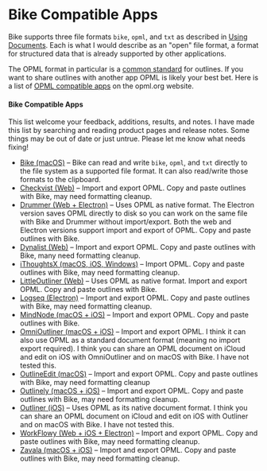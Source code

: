# Bike Compatible Apps

Bike supports three file formats `bike`, `opml`, and `txt` as described in [Using Documents](using-bike/using-documents.md). Each is what I would describe as an "open" file format, a format for structured data that is already supported by other applications.

The OPML format in particular is a [common standard](http://opml.org) for outlines. If you want to share outlines with another app OPML is likely your best bet. Here is a list of [OPML compatible apps](http://opml.org/compatibleApps.opml) on the opml.org website.

#### Bike Compatible Apps

This list welcome your feedback, additions, results, and notes. I have made this list by  searching and reading product pages and release notes. Some things may be out of date or just untrue. Please let me know what needs fixing!

* [Bike (macOS)](https://www.hogbaysoftware.com/bike/) – Bike can read and write `bike`, `opml`, and `txt` directly to the file system as a supported file format. It can also read/write those formats to the clipboard.
* [Checkvist (Web)](https://checkvist.com) – Import and export OPML. Copy and paste outlines with Bike, may need formatting cleanup.
* [Drummer (Web + Electron)](http://drummer.scripting.com) – Uses OPML as native format. The Electron version saves OPML directly to disk so you can work on the same file with Bike and Drummer without import/export. Both the web and Electron versions support import and export of OPML. Copy and paste outlines with Bike.
* [Dynalist (Web)](https://dynalist.io) – Import and export OPML. Copy and paste outlines with Bike, many need formatting cleanup.
* [iThoughtsX (macOS, iOS, Windows)](https://www.toketaware.com) – Import OPML. Copy and paste outlines with Bike, may need formatting cleanup.
* [LittleOutliner (Web)](http://littleoutliner.com) – Uses OPML as native format. Import and export OPML. Copy and paste outlines with Bike.
* [Logseq (Electron)](https://logseq.com) – Import and export OPML. Copy and paste outlines with Bike, may need formatting cleanup.
* [MindNode (macOS + iOS)](https://www.mindnode.com) – Import and export OPML. Copy and paste outlines with Bike.
* [OmniOutliner (macOS + iOS)](https://www.omnigroup.com/omnioutliner) – Import and export OPML. I think it can also use OPML as a standard document format (meaning no import export required). I think you can share an OPML document on iCloud and edit on iOS with OmniOutliner and on macOS with Bike. I have not tested this.
* [OutlineEdit (macOS)](https://outlineedit.com/index.html) – Import and export OPML. Copy and paste outlines with Bike, may need formatting cleanup
* [Outlinely (macOS + iOS)](https://glamdevelopment.com/outlinely) – Import and export OPML. Copy and paste outlines with Bike, may need formatting cleanup.
* [Outliner (iOS)](https://carbonfin.com) – Uses OPML as its native document format. I think you can share an OPML document on iCloud and edit on iOS with Outliner and on macOS with Bike. I have not tested this.
* [WorkFlowy (Web + iOS + Electron)](https://workflowy.com/) – Import and export OPML. Copy and paste outlines with Bike, may need formatting cleanup.
* [Zavala (macOS + iOS)](https://zavala.vincode.io) – Import and export OPML. Copy and paste outlines with Bike, may need formatting cleanup.
